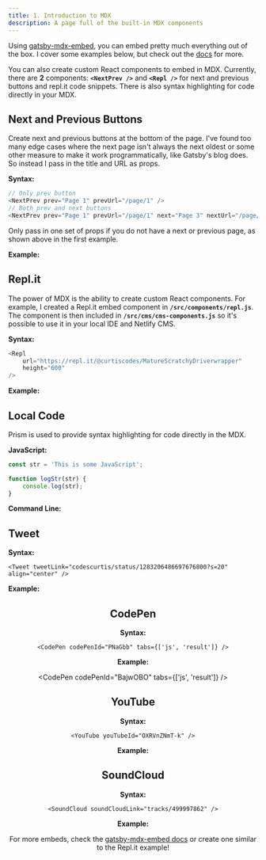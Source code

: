 ```yaml
---
title: 1. Introduction to MDX
description: A page full of the built-in MDX components
---
```


Using [gatsby-mdx-embed](https://gatsby-mdx-embed.netlify.app/), you can embed pretty
much everything out of the box. I cover some examples below, but check out the
[docs](https://gatsby-mdx-embed.netlify.app/) for more.

You can also create custom React components to embed in MDX. Currently, there are **2**
components: **`<NextPrev />`** and **`<Repl />`** for next and previous buttons and
repl.it code snippets. There is also syntax highlighting for code directly in your MDX.

## Next and Previous Buttons

Create next and previous buttons at the bottom of the page. I've found too many edge cases
where the next page isn't always the next oldest or some other measure to make it work
programmatically, like Gatsby's blog does. So instead I pass in the title and URL as props.

**Syntax:**

```js
// Only prev button
<NextPrev prev="Page 1" prevUrl="/page/1" />
// Both prev and next buttons
<NextPrev prev="Page 1" prevUrl="/page/1" next="Page 3" nextUrl="/page/3" />
```

Only pass in one set of props if you do not have a next or previous page, as shown above in the first example.

**Example:**

<NextPrev prev="Page 1" prevUrl="/tutorial/1-introduction-mdx" />

## Repl.it

The power of MDX is the ability to create custom React components. For example, I created
a Repl.it embed component in **`/src/components/repl.js`**. The component is then included in
**`/src/cms/cms-components.js`** so it's possible to use it in your local IDE and Netlify CMS.

**Syntax:**

```js
<Repl
	url="https://repl.it/@curtiscodes/MatureScratchyDriverwrapper"
	height="600"
/>
```

**Example:**

<Repl url="https://repl.it/@curtiscodes/MatureScratchyDriverwrapper" height="600" />

## Local Code

Prism is used to provide syntax highlighting for code directly in the MDX.

**JavaScript:**

```js
const str = 'This is some JavaScript';

function logStr(str) {
	console.log(str);
}
```

**Command Line:**

## Tweet

**Syntax:**

`<Tweet tweetLink="codescurtis/status/1283206486697676800?s=20" align="center" />`

**Example:**

<Tweet tweetLink="codescurtis/status/1283206486697676800?s=20" align="center" />

## CodePen

**Syntax:**

`<CodePen codePenId="PNaGbb" tabs={['js', 'result']} />`

**Example:**

<CodePen codePenId="BajwOBO" tabs={['js', 'result']} />

## YouTube

**Syntax:**

`<YouTube youTubeId="OXRVnZNmT-k" />`

**Example:**

<YouTube youTubeId="OXRVnZNmT-k" />

## SoundCloud

**Syntax:**

`<SoundCloud soundCloudLink="tracks/499997862" />`

**Example:**

<SoundCloud soundCloudLink="tracks/499997862" />

For more embeds, check the [gatsby-mdx-embed docs](https://gatsby-mdx-embed.netlify.app/) or create
one similar to the Repl.it example!

<NextPrev next="2. Using Netlify CMS" nextUrl="/tutorial/2-using-netlify-cms" />
